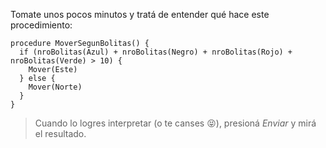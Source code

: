Tomate unos pocos minutos y tratá de entender qué hace este procedimiento:

```gobstones
procedure MoverSegunBolitas() {
  if (nroBolitas(Azul) + nroBolitas(Negro) + nroBolitas(Rojo) + nroBolitas(Verde) > 10) {
    Mover(Este)
  } else {
    Mover(Norte)
  }
}
```

> Cuando lo logres interpretar (o te canses :stuck_out_tongue_closed_eyes:), presioná _Enviar_ y mirá el resultado.